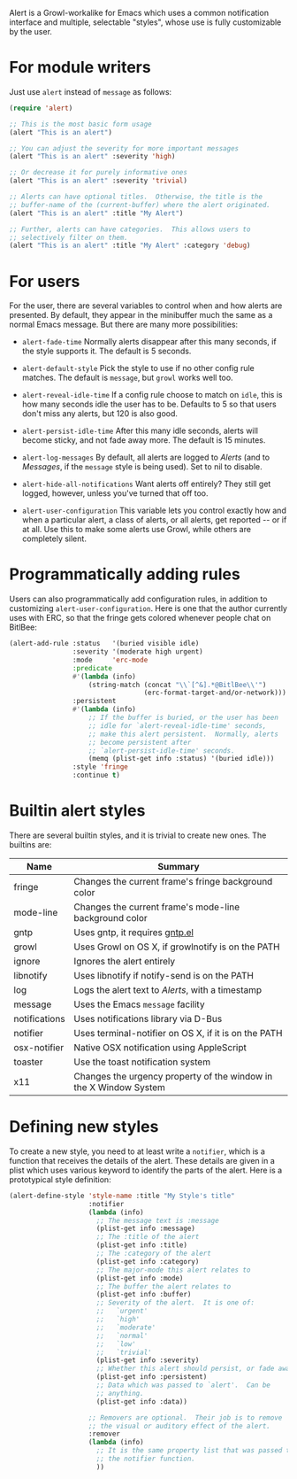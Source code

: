 Alert is a Growl-workalike for Emacs which uses a common notification
interface and multiple, selectable "styles", whose use is fully customizable
by the user.

# For module writers

Just use `alert` instead of `message` as follows:

``` lisp
(require 'alert)

;; This is the most basic form usage
(alert "This is an alert")

;; You can adjust the severity for more important messages
(alert "This is an alert" :severity 'high)

;; Or decrease it for purely informative ones
(alert "This is an alert" :severity 'trivial)

;; Alerts can have optional titles.  Otherwise, the title is the
;; buffer-name of the (current-buffer) where the alert originated.
(alert "This is an alert" :title "My Alert")

;; Further, alerts can have categories.  This allows users to
;; selectively filter on them.
(alert "This is an alert" :title "My Alert" :category 'debug)
```

# For users

For the user, there are several variables to control when and how alerts
are presented.  By default, they appear in the minibuffer much the same
as a normal Emacs message.  But there are many more possibilities:

  - `alert-fade-time`
    Normally alerts disappear after this many seconds, if the style
    supports it.  The default is 5 seconds.

  - `alert-default-style`
    Pick the style to use if no other config rule matches.  The
    default is `message`, but `growl` works well too.

  - `alert-reveal-idle-time`
    If a config rule choose to match on `idle`, this is how many
    seconds idle the user has to be.  Defaults to 5 so that users
    don't miss any alerts, but 120 is also good.

  - `alert-persist-idle-time`
    After this many idle seconds, alerts will become sticky, and not
    fade away more.  The default is 15 minutes.

  - `alert-log-messages`
    By default, all alerts are logged to *Alerts* (and to *Messages*,
    if the `message` style is being used).  Set to nil to disable.

  - `alert-hide-all-notifications`
    Want alerts off entirely?  They still get logged, however, unless
    you've turned that off too.

  - `alert-user-configuration`
    This variable lets you control exactly how and when a particular
    alert, a class of alerts, or all alerts, get reported -- or if at
    all.  Use this to make some alerts use Growl, while others are
    completely silent.

# Programmatically adding rules

Users can also programmatically add configuration rules, in addition to
customizing `alert-user-configuration`.  Here is one that the author
currently uses with ERC, so that the fringe gets colored whenever people
chat on BitlBee:

``` lisp
(alert-add-rule :status   '(buried visible idle)
                :severity '(moderate high urgent)
                :mode     'erc-mode
                :predicate
                #'(lambda (info)
                    (string-match (concat "\\`[^&].*@BitlBee\\'")
                                  (erc-format-target-and/or-network)))
                :persistent
                #'(lambda (info)
                    ;; If the buffer is buried, or the user has been
                    ;; idle for `alert-reveal-idle-time' seconds,
                    ;; make this alert persistent.  Normally, alerts
                    ;; become persistent after
                    ;; `alert-persist-idle-time' seconds.
                    (memq (plist-get info :status) '(buried idle)))
                :style 'fringe
                :continue t)
```

# Builtin alert styles

There are several builtin styles, and it is trivial to create new ones.
The builtins are:

| Name          | Summary                                                            |
| ------------- | ------------------------------------------------------------------ |
| fringe        | Changes the current frame's fringe background color                |
| mode-line     | Changes the current frame's mode-line background color             |
| gntp          | Uses gntp, it requires [gntp.el](https://github.com/tekai/gntp.el) |
| growl         | Uses Growl on OS X, if growlnotify is on the PATH                  |
| ignore        | Ignores the alert entirely                                         |
| libnotify     | Uses libnotify if notify-send is on the PATH                       |
| log           | Logs the alert text to *Alerts*, with a timestamp                  |
| message       | Uses the Emacs `message` facility                                  |
| notifications | Uses notifications library via D-Bus                               |
| notifier      | Uses terminal-notifier on OS X, if it is on the PATH               |
| osx-notifier  | Native OSX notification using AppleScript                          |
| toaster       | Use the toast notification system                                  |
| x11           | Changes the urgency property of the window in the X Window System

# Defining new styles

To create a new style, you need to at least write a `notifier`, which is
a function that receives the details of the alert.  These details are
given in a plist which uses various keyword to identify the parts of the
alert.  Here is a prototypical style definition:

``` lisp
(alert-define-style 'style-name :title "My Style's title"
                    :notifier
                    (lambda (info)
                      ;; The message text is :message
                      (plist-get info :message)
                      ;; The :title of the alert
                      (plist-get info :title)
                      ;; The :category of the alert
                      (plist-get info :category)
                      ;; The major-mode this alert relates to
                      (plist-get info :mode)
                      ;; The buffer the alert relates to
                      (plist-get info :buffer)
                      ;; Severity of the alert.  It is one of:
                      ;;   `urgent'
                      ;;   `high'
                      ;;   `moderate'
                      ;;   `normal'
                      ;;   `low'
                      ;;   `trivial'
                      (plist-get info :severity)
                      ;; Whether this alert should persist, or fade away
                      (plist-get info :persistent)
                      ;; Data which was passed to `alert'.  Can be
                      ;; anything.
                      (plist-get info :data))

                    ;; Removers are optional.  Their job is to remove
                    ;; the visual or auditory effect of the alert.
                    :remover
                    (lambda (info)
                      ;; It is the same property list that was passed to
                      ;; the notifier function.
                      ))
```
